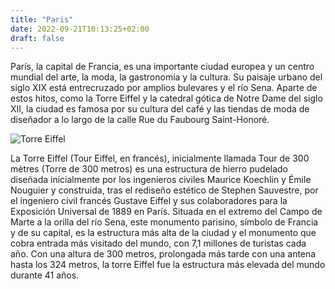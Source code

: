 ```yaml
---
title: "Paris"
date: 2022-09-21T10:13:25+02:00
draft: false
---
```


París, la capital de Francia, es una importante ciudad europea y un centro mundial del arte, la moda, la gastronomía y la cultura. Su paisaje urbano del siglo XIX está entrecruzado por amplios bulevares y el río Sena. Aparte de estos hitos, como la Torre Eiffel y la catedral gótica de Notre Dame del siglo XII, la ciudad es famosa por su cultura del café y las tiendas de moda de diseñador a lo largo de la calle Rue du Faubourg Saint-Honoré.

![Torre Eiffel](https://turismo.org/wp-content/uploads/2015/06/Paris-300x194.jpg)

La Torre Eiffel​ (Tour Eiffel, en francés), inicialmente llamada Tour de 300 mètres (Torre de 300 metros) es una estructura de hierro pudelado diseñada inicialmente por los ingenieros civiles Maurice Koechlin y Émile Nouguier y construida, tras el rediseño estético de Stephen Sauvestre, por el ingeniero civil francés Gustave Eiffel y sus colaboradores para la Exposición Universal de 1889 en París. Situada en el extremo del Campo de Marte a la orilla del río Sena, este monumento parisino, símbolo de Francia y de su capital, es la estructura más alta de la ciudad y el monumento que cobra entrada más visitado del mundo, con 7,1 millones de turistas cada año.​ Con una altura de 300 metros, prolongada más tarde con una antena hasta los 324 metros, la torre Eiffel fue la estructura más elevada del mundo durante 41 años.
